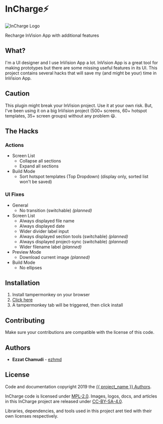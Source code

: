# InCharge⚡️

![InCharge Logo](https://ezhmd.github.io/incharge/logo/logo-incharge.svg)

Recharge InVision App with additional features

## What?

I'm a UI designer and I use InVision App a lot. InVision App is a great tool for making prototypes but there are some missing useful features in its UI. This project contains several hacks that will save my (and might be your) time in InVision App.

## Caution

This plugin might break your InVision project. Use it at your own risk. But, I've been using it on a big InVision project (500+ screens, 60+ hotspot templates, 35+ screen groups) without any problem 😃.

## The Hacks

### Actions

- Screen List
    - Collapse all sections
    - Expand all sections
- Build Mode
    - Sort hotspot templates (Top Dropdown) (display only, sorted list won't be saved)

### UI Fixes

- General
    - No transition (switchable) _(planned)_
- Screen List
    - Always displayed file name
    - Always displayed date
    - Wider divider label input 
    - Always displayed section tools (switchable) _(planned)_
    - Always displayed project-sync (switchable) _(planned)_
    - Wider filename label _(planned)_
- Preview Mode
    - Download current image _(planned)_
- Build Mode
    - No ellipses

## Installation

1. Install tampermonkey on your browser
2. [Click here](https://github.com/ezhmd/incharge/raw/master/dist/incharge.user.js)
3. A tampermonkey tab will be triggered, then click install

## Contributing

Make sure your contributions are compatible with the license of this code.

## Authors

* **Ezzat Chamudi** - [ezhmd](https://github.com/ezhmd)

## License

Code and documentation copyright 2019 the [{{ project_name }} Authors](). 

InCharge code is licensed under [MPL-2.0](https://www.mozilla.org/en-US/MPL/2.0/). Images, logos, docs, and articles in this InCharge project are released under [CC-BY-SA-4.0](https://creativecommons.org/licenses/by-sa/4.0/legalcode).

Libraries, dependencies, and tools used in this project aret tied with their own licenses respectively.

